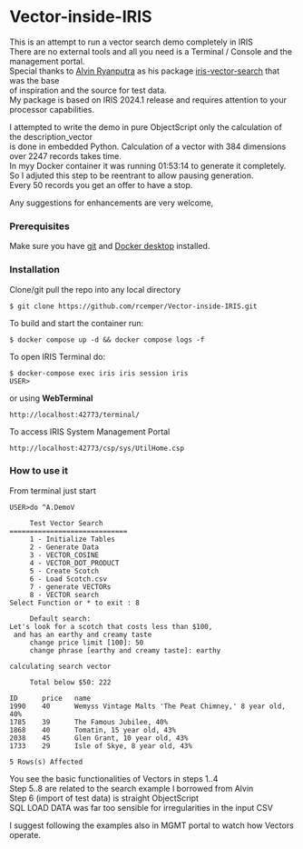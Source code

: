 # Vector-inside-IRIS
This is an attempt to run a vector search demo completely in IRIS    
There are no external tools and all you need is a Terminal / Console and the management portal.  
Special thanks to [Alvin Ryanputra](https://community.intersystems.com/user/alvin-ryanputra)
as his package [iris-vector-search](https://openexchange.intersystems.com/package/iris-vector-search) that was the base   
of inspiration and the source for test data.   
My package is based on IRIS 2024.1 release and requires attention to your processor capabilities.   

I attempted to write the demo in pure ObjectScript only the calculation of the description_vector       
is done in embedded Python. Calculation of a vector with 384 dimensions over 2247 records takes time.   
In myy Docker container it was running  01:53:14 to generate it completely.      
So I adjuted this step to be reentrant to allow pausing generation.     
Every 50 records you get an offer to have a stop.

Any suggestions for enhancements are very welcome,

### Prerequisites
Make sure you have [git](https://git-scm.com/book/en/v2/Getting-Started-Installing-Git) and [Docker desktop](https://www.docker.com/products/docker-desktop) installed.
### Installation
Clone/git pull the repo into any local directory
```
$ git clone https://github.com/rcemper/Vector-inside-IRIS.git
```
To build and start the container run:
```
$ docker compose up -d && docker compose logs -f
```
To open IRIS Terminal do:
```
$ docker-compose exec iris iris session iris
USER>
```
or using **WebTerminal**
```
http://localhost:42773/terminal/
```
To access IRIS System Management Portal
```
http://localhost:42773/csp/sys/UtilHome.csp
```
### How to use it
From terminal just start   
```
USER>do ^A.DemoV

     Test Vector Search
=============================
     1 - Initialize Tables
     2 - Generate Data
     3 - VECTOR_COSINE
     4 - VECTOR_DOT_PRODUCT
     5 - Create Scotch
     6 - Load Scotch.csv
     7 - generate VECTORs
     8 - VECTOR search
Select Function or * to exit : 8

     Default search:
Let's look for a scotch that costs less than $100,
 and has an earthy and creamy taste
     change price limit [100]: 50
     change phrase [earthy and creamy taste]: earthy

calculating search vector

     Total below $50: 222

ID      price   name
1990    40      Wemyss Vintage Malts 'The Peat Chimney,' 8 year old, 40%
1785    39      The Famous Jubilee, 40%
1868    40      Tomatin, 15 year old, 43%
2038    45      Glen Grant, 10 year old, 43%
1733    29      Isle of Skye, 8 year old, 43%

5 Rows(s) Affected
```
You see the basic functionalities of Vectors in steps 1..4   
Step 5..8 are related to the search example I borrowed from Alvin     
Step 6 (import of test data) is straight ObjectScript       
SQL LOAD DATA was far too sensible for irregularities in the input CSV  

I suggest following the examples also in MGMT portal to watch how Vectors operate.
